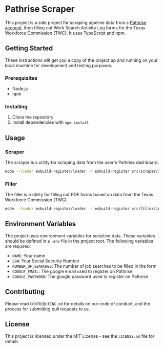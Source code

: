 # Pathrise Scraper

This project is a side project  for scraping pipeline data from a [Pathrise account](https://www.pathrise.com/), then  filling out Work Search Activity Log forms for the Texas Workforce Commission (TWC). It uses TypeScript and npm.

## Getting Started

These instructions will get you a copy of the project up and running on your local machine for development and testing purposes.

### Prerequisites

- Node.js
- npm

### Installing

1. Clone the repository
2. Install dependencies with `npm install`

## Usage

### Scraper

The scraper is a utility for scraping data from the user's Pathrise dashboard. 

```bash
node --loader esbuild-register/loader -r esbuild-register src/scraper/index.ts
````

### Filler

The filler is a utility for filling out PDF forms based on data from the Texas Workforce Commission (TWC). 

```bash
node --loader esbuild-register/loader -r esbuild-register src/filler/index.ts
```

## Environment Variables

The project uses environment variables for sensitive data. These variables should be defined in a `.env` file in the project root. The following variables are required:

- `NAME`: Your name
- `SSN`: Your Social Security Number
- `NUMBER_OF_SEARCHES`: The number of job searches to be filled in the form
- `GOOGLE_EMAIL`: The google email used to register on Pathrise
- `GOOGLE_PASSWORD`: The google password used to register on Pathrise

## Contributing

Please read `CONTRIBUTING.md` for details on our code of conduct, and the process for submitting pull requests to us.

## License

This project is licensed under the MIT License - see the `LICENSE.md` file for details



